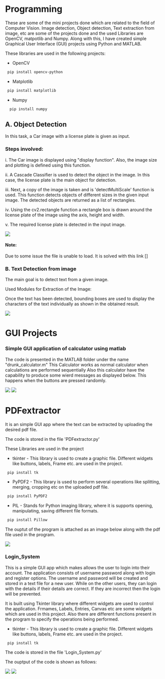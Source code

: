 # Programming

These are some of the mini projects done which are related to the field of Computer Vision. Image detection, Object detection, Text extraction from image, etc are some of the projects done and the used Libraries are OpenCV, matpotlib and Numpy. Along with this, I have created simple Graphical User Interface (GUI) projects using Python and MATLAB. 

These libraries are used in the following projects:

- OpenCV

 ```bash
  pip install opencv-python
 ```
- Matplotlib
 ```bash
  pip install matplotlib
 ```
- Numpy
 ```bash
   pip install numpy
  ```


## A. Object Detection

In this task, a Car image with a license plate is given as input. 

### Steps involved: 

i. The Car image is displayed using "display function". Also, the image size and plotting is defined using this function.

ii. A Cascade Classifier is used to detect the object in the image. In this case, the license plate is the main object for detection.

iii. Next, a copy of the image is taken and is 'detectMultiScale' function is used. This function detects objects of different sizes in the given input image. The detected objects are returned as a list of rectangles.

iv. Using the cv2.rectangle function a rectangle box is drawn around the license plate of the image using the axis, height and width.

v. The required license plate is detected in the input image.

![](Python/car.jpg)

#### Note: 

Due to some issue the file is unable to load. It is solved with this link []

### B. Text Detection from image

The main goal is to detect text from a given image.

Used Modules for Extraction of the Image:
 
Once the text has been detected, bounding boxes are used to display the characters of the text individually as shown in the obtained result.

![](Python/tesseract.jpg)


# GUI Projects

###  Simple GUI application of calculator using matlab
The code is presented in the MATLAB folder under the name "drunk_calculator.m"
This Calculator works as normal calculator when calculations are performed sequentially
Also this calculator have the capability to produce some wierd messages as displayed below. This happens when the buttons are pressed randomly.

![](MATLAB/drunk_calculator.png)   ![](MATLAB/drunk_calc.png)



#  PDFextractor 
 
It is an simple GUI app where the text can be extracted by uploading the desired pdf file.

The code is stored in the file 'PDFextractor.py'

These Libraries are used in the project

- tkinter - This library is used to create a graphic file. Different widgets like buttons, labels, Frame etc. are used in the project.

 ```bash
  pip install tk
 ```
- PyPDF2 - This library is used to perform several operations like splitting, merging, cropping etc on the uploaded pdf file.

 ```bash
  pip install PyPDF2
 ```
- PIL - Stands for Python imaging library, where it is supports opening, manipulating, saving different file formats.

 ```bash
  pip install Pillow
 ```
The ouptut of the program is attached as an image below along with the pdf file used in the program.

![](PDFextractor.png)


###  Login_System

This is a simple GUI app which makes allows the user to login into their account. The application consists of username password along with login and register options. The username and password will be created and stored in a text file for a new user. While on the other users, they can login with the details if their details are correct. If they are incorrect then the login will be prevented. 

It is built using Tkinter library where different widgets are used to control the application. Frmames, Labels, Entries, Canvas etc are some widgets which are used in this project. Also there are different functions present in the program to specify the operations being performed. 

- tkinter - This library is used to create a graphic file. Different widgets like buttons, labels, Frame etc. are used in the project.

 ```bash
  pip install tk
 ```

The code is stored in the file 'Login_System.py'

The ouptput of the code is shown as follows:

![](Screenshot%20(39).png)  ![](Screenshot%20(40).png)





